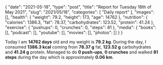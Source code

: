 {
    "date": "2021-05-18",
    "type": "post",
    "title": "Report for Tuesday 18th of May 2021",
    "slug": "2021\/05\/18",
    "categories": [
        "Daily report"
    ],
    "images": [],
    "health": {
        "weight": 79.2,
        "height": 173,
        "age": 14762
    },
    "nutrition": {
        "calories": 1386.3,
        "fat": 78.37,
        "carbohydrates": 123.52,
        "protein": 41.24
    },
    "exercise": {
        "pushups": 0,
        "crunches": 0,
        "steps": 81
    },
    "media": {
        "books": [],
        "podcast": [],
        "youtube": [],
        "movies": [],
        "photos": []
    }
}

Today I am <strong>14762 days</strong> old and my weight is <strong>79.2 kg</strong>. During the day, I consumed <strong>1386.3 kcal</strong> coming from <strong>78.37 g</strong> fat, <strong>123.52 g</strong> carbohydrates and <strong>41.24 g</strong> protein. Managed to do <strong>0 push-ups</strong>, <strong>0 crunches</strong> and walked <strong>81 steps</strong> during the day which is approximately <strong>0.06 km</strong>.